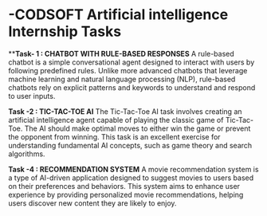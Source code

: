 # -CODSOFT  Artificial intelligence Internship Tasks

****Task- 1 : CHATBOT WITH RULE-BASED RESPONSES**
A rule-based chatbot is a simple conversational agent designed to interact with users by following predefined rules. Unlike more advanced chatbots that leverage machine learning and natural language processing (NLP), rule-based chatbots rely on explicit patterns and keywords to understand and respond to user inputs.

**Task -2 :  TIC-TAC-TOE AI** 
The Tic-Tac-Toe AI task involves creating an artificial intelligence agent capable of playing the classic game of Tic-Tac-Toe. The AI should make optimal moves to either win the game or prevent the opponent from winning. This task is an excellent exercise for understanding fundamental AI concepts, such as game theory and search algorithms.

**Task -4 :  RECOMMENDATION SYSTEM**
A movie recommendation system is a type of AI-driven application designed to suggest movies to users based on their preferences and behaviors. This system aims to enhance user experience by providing personalized movie recommendations, helping users discover new content they are likely to enjoy.

  
  
  
